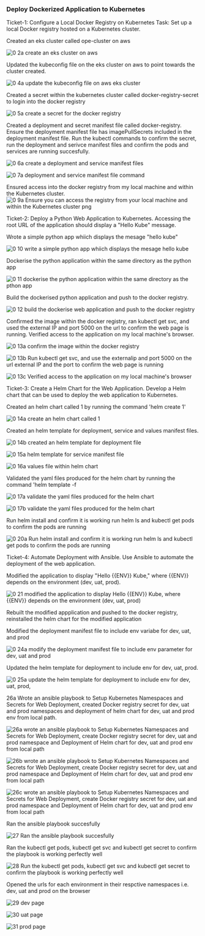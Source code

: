 ### Deploy Dockerized Application to Kubernetes

Ticket-1: Configure a Local Docker Registry on Kubernetes Task: Set up a local Docker registry hosted on a Kubernetes cluster.

Created an eks cluster called ope-cluster on aws

![0 2a create an eks cluster on aws](https://github.com/opeyemiagbadero/Dockerized-Application-to-Kubernetes/assets/79456052/9fe0d9f3-f909-4ce1-a360-c1831be52afd)

Updated the kubeconfig file on the eks cluster on aws to point towards the cluster created.

![0 4a update the kubeconfig file on aws eks cluster](https://github.com/opeyemiagbadero/Dockerized-Application-to-Kubernetes/assets/79456052/8b59856f-e250-4aa1-8132-739f7eed31b2)

Created a secret within the kubernetes cluster called docker-registry-secret to login into the docker registry 

![0 5a create a secret for the docker registry](https://github.com/opeyemiagbadero/Dockerized-Application-to-Kubernetes/assets/79456052/f4bf61da-df68-4f63-bd3a-070c92042475)

Created a deployment and secret manifest file called docker-registry. Ensure the deployment manifest file has imagePullSecrets included in the deployment manifest file. Run the kubectl commands to confirm the secret, run the deployment and serivce manifest files and confirm the pods and services are running succesfully.

![0 6a create a deployment and service manifest files](https://github.com/opeyemiagbadero/Dockerized-Application-to-Kubernetes/assets/79456052/1b647815-6bcc-4a68-9896-314d4cc660c7)

![0 7a deployment and service manifest file command](https://github.com/opeyemiagbadero/Dockerized-Application-to-Kubernetes/assets/79456052/8351faa2-3de3-4c3c-bb10-6ceff3b56457)

Ensured access into the docker registry from my local machine and within the Kubernetes cluster.
![0 9a Ensure you can access the registry from your local machine and within the Kubernetes cluster png](https://github.com/opeyemiagbadero/Dockerized-Application-to-Kubernetes/assets/79456052/12b80a56-9aaa-472e-a34e-ed76b5265826)

Ticket-2: Deploy a Python Web Application to Kubernetes. Accessing the root URL of the application should display a "Hello Kube" message.

Wrote a simple python app whiich displays the  mesage "hello kube"

![0 10 write a simple python app whiich displays the  mesage  hello kube](https://github.com/opeyemiagbadero/Dockerized-Application-to-Kubernetes/assets/79456052/b997e888-48c3-4c7f-9b24-f2e76543ee0b)

Dockerise the python application within the same directory as the python app

![0 11 dockerise the python application within the same directory as the pthon app](https://github.com/opeyemiagbadero/Dockerized-Application-to-Kubernetes/assets/79456052/d46a3051-28c9-4d94-b9bc-9e16d2b62d0a)

Build the dockerised python application and push to the docker registry.

![0 12 build the dockerise web application and push to the docker registry](https://github.com/opeyemiagbadero/Dockerized-Application-to-Kubernetes/assets/79456052/58594518-b349-47f8-a706-26e7689c7b07)

Confirmed the image within the docker registry, ran kubectl get svc, and  used the external IP and port 5000 on the url to confirm the web page is running. Verified access to the application on my local machine's browser.

![0 13a confirm the image within the  docker registry](https://github.com/opeyemiagbadero/Dockerized-Application-to-Kubernetes/assets/79456052/af7359be-1051-4920-adc7-7768932ca12e)

![0 13b Run kubectl get svc, and  use the externalip and port 5000 on the url external IP and the port to confirm the web page is running](https://github.com/opeyemiagbadero/Dockerized-Application-to-Kubernetes/assets/79456052/d7b7df20-72e6-4b9b-b6b2-f6f47f0dcfbc)

![0 13c Verified  access to the application on my local machine's browser](https://github.com/opeyemiagbadero/Dockerized-Application-to-Kubernetes/assets/79456052/4a192868-431e-4019-a0f3-176b34c98793)

Ticket-3: Create a Helm Chart for the Web Application. Develop a Helm chart that can be used to deploy the web application to Kubernetes.

Created an helm chart called 1 by running the command 'helm create 1'

![0 14a create an helm chart called 1](https://github.com/opeyemiagbadero/Dockerized-Application-to-Kubernetes/assets/79456052/83d20f40-83e2-4fea-b9a5-ffd3916445e4)

Created an helm template for deployment, service and values manifest files.

![0 14b created an helm template for deployment file](https://github.com/opeyemiagbadero/Dockerized-Application-to-Kubernetes/assets/79456052/7f2011f2-ac26-4ea6-b283-007c13543129)

![0 15a helm template for service manifest file](https://github.com/opeyemiagbadero/Dockerized-Application-to-Kubernetes/assets/79456052/d0ad3f6f-ae1e-46c8-8dd4-1a83711ba050)

![0 16a values file within helm chart](https://github.com/opeyemiagbadero/Dockerized-Application-to-Kubernetes/assets/79456052/b7f40869-ae98-4822-a97a-8e85497a10e4)


Validated the yaml files produced for the helm chart by running the command 'helm template -f <path of the values.yaml file> <path of the Chart.yaml file>

![0 17a validate the yaml files produced for the helm chart](https://github.com/opeyemiagbadero/Dockerized-Application-to-Kubernetes/assets/79456052/68de137f-57a0-41f4-9580-1241a60ec9f0)

![0 17b validate the yaml files produced for the helm chart](https://github.com/opeyemiagbadero/Dockerized-Application-to-Kubernetes/assets/79456052/2cfff9c1-be2d-49d4-86ad-fb4e78fab422)

Run helm install and confirm it is working  run helm ls and kubectl get pods to confirm the pods are running

![0 20a Run helm install and confirm it is working  run helm ls and kubectl get pods to confirm the pods are running](https://github.com/opeyemiagbadero/Dockerized-Application-to-Kubernetes/assets/79456052/e809202b-79ca-4629-8aee-5feb0f1ead33)


 Ticket-4: Automate Deployment with Ansible. Use Ansible to automate the deployment of the web application.

Modified the application to display "Hello {{ENV}} Kube," where {{ENV}} depends on the environment (dev, uat, prod).


![0 21  modified the application to display  Hello {{ENV}} Kube,  where {{ENV}} depends on the environment (dev, uat, prod)](https://github.com/opeyemiagbadero/Dockerized-Application-to-Kubernetes/assets/79456052/7fb29d9d-ec8a-49a7-b361-de7f492563be)

Rebuilt the modified appplication and pushed to the docker registry, reinstalled the helm chart for the modified application

Modified the deployment manifest file to include env variabe for dev, uat, and prod

![0 24a modify the deployment manifest file to include env parameter for dev, uat and prod](https://github.com/opeyemiagbadero/Dockerized-Application-to-Kubernetes/assets/79456052/291dba99-edf8-44c6-b87a-45d141666fcd)

Updated the helm template for deployment to include env for dev, uat, prod. 

![0 25a update the helm template for deployment to include env  for dev, uat, prod, ](https://github.com/opeyemiagbadero/Dockerized-Application-to-Kubernetes/assets/79456052/b1ce8bf9-17de-4fd1-bd2e-741656540c95)

26a Wrote an ansible playbook to Setup Kubernetes Namespaces and Secrets for Web Deployment,  created Docker registry secret for dev, uat and prod  namespaces and  deployment of helm chart for dev, uat and prod env from local path.

![26a wrote an ansible playbook to Setup Kubernetes Namespaces and Secrets for Web Deployment,  create Docker registry secret for dev, uat and prod  namespace and  Deployment of Helm chart for dev, uat and prod  env from local path](https://github.com/opeyemiagbadero/Dockerized-Application-to-Kubernetes/assets/79456052/553b74f2-61f0-4b5e-8c12-95e73ba90264)

![26b wrote an ansible playbook to Setup Kubernetes Namespaces and Secrets for Web Deployment,  create Docker registry secret for dev, uat and prod  namespace and  Deployment of Helm chart for dev, uat and prod  env from local path](https://github.com/opeyemiagbadero/Dockerized-Application-to-Kubernetes/assets/79456052/04fc6d45-e1bb-4761-b33b-eec517837004)

![26c wrote an ansible playbook to Setup Kubernetes Namespaces and Secrets for Web Deployment,  create Docker registry secret for dev, uat and prod  namespace and  Deployment of Helm chart for dev, uat and prod  env from local path](https://github.com/opeyemiagbadero/Dockerized-Application-to-Kubernetes/assets/79456052/df621db7-142b-4dab-97be-e88d67fac620)


Ran the ansible playbook succesfully

![27  Ran the ansible playbook succesfully](https://github.com/opeyemiagbadero/Dockerized-Application-to-Kubernetes/assets/79456052/cf876c53-659a-4e45-9895-2945271ddfb0)

Ran the kubectl get pods, kubectl get svc and kubectl get secret to confirm the playbook is working perfectly well

![28 Run the kubectl get pods, kubectl get svc and kubectl get secret to confirm the playbook is working perfectly well ](https://github.com/opeyemiagbadero/Dockerized-Application-to-Kubernetes/assets/79456052/ca501229-1c02-4a58-b1ff-4cf5c82d0748)


Opened the urls for each environment in their respctive namespaces i.e. dev, uat and prod on the browser

![29  dev page](https://github.com/opeyemiagbadero/Dockerized-Application-to-Kubernetes/assets/79456052/bd215918-72b3-4397-b302-7c212875afa9)

![30  uat page](https://github.com/opeyemiagbadero/Dockerized-Application-to-Kubernetes/assets/79456052/cd6c4733-49a6-4e53-b06d-58aaa36977c5)

![31  prod page](https://github.com/opeyemiagbadero/Dockerized-Application-to-Kubernetes/assets/79456052/f64a5d7a-52cd-4d9b-913e-d6b6e05f61ae)

